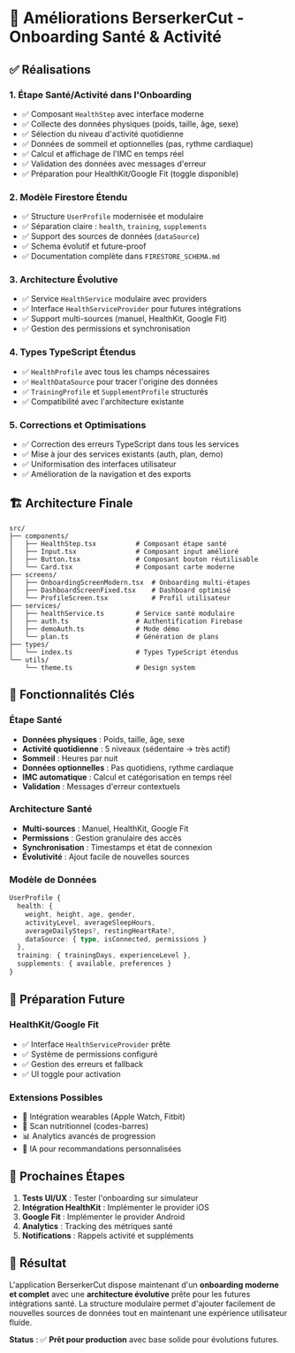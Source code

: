 # 🎯 Améliorations BerserkerCut - Onboarding Santé & Activité

## ✅ Réalisations

### 1. **Étape Santé/Activité dans l'Onboarding**
- ✅ Composant `HealthStep` avec interface moderne
- ✅ Collecte des données physiques (poids, taille, âge, sexe)
- ✅ Sélection du niveau d'activité quotidienne
- ✅ Données de sommeil et optionnelles (pas, rythme cardiaque)
- ✅ Calcul et affichage de l'IMC en temps réel
- ✅ Validation des données avec messages d'erreur
- ✅ Préparation pour HealthKit/Google Fit (toggle disponible)

### 2. **Modèle Firestore Étendu**
- ✅ Structure `UserProfile` modernisée et modulaire
- ✅ Séparation claire : `health`, `training`, `supplements`
- ✅ Support des sources de données (`dataSource`)
- ✅ Schema évolutif et future-proof
- ✅ Documentation complète dans `FIRESTORE_SCHEMA.md`

### 3. **Architecture Évolutive**
- ✅ Service `HealthService` modulaire avec providers
- ✅ Interface `HealthServiceProvider` pour futures intégrations
- ✅ Support multi-sources (manuel, HealthKit, Google Fit)
- ✅ Gestion des permissions et synchronisation

### 4. **Types TypeScript Étendus**
- ✅ `HealthProfile` avec tous les champs nécessaires
- ✅ `HealthDataSource` pour tracer l'origine des données
- ✅ `TrainingProfile` et `SupplementProfile` structurés
- ✅ Compatibilité avec l'architecture existante

### 5. **Corrections et Optimisations**
- ✅ Correction des erreurs TypeScript dans tous les services
- ✅ Mise à jour des services existants (auth, plan, demo)
- ✅ Uniformisation des interfaces utilisateur
- ✅ Amélioration de la navigation et des exports

## 🏗️ Architecture Finale

```
src/
├── components/
│   ├── HealthStep.tsx          # Composant étape santé
│   ├── Input.tsx               # Composant input amélioré
│   ├── Button.tsx              # Composant bouton réutilisable
│   └── Card.tsx                # Composant carte moderne
├── screens/
│   ├── OnboardingScreenModern.tsx  # Onboarding multi-étapes
│   ├── DashboardScreenFixed.tsx    # Dashboard optimisé
│   └── ProfileScreen.tsx           # Profil utilisateur
├── services/
│   ├── healthService.ts        # Service santé modulaire
│   ├── auth.ts                 # Authentification Firebase
│   ├── demoAuth.ts             # Mode démo
│   └── plan.ts                 # Génération de plans
├── types/
│   └── index.ts                # Types TypeScript étendus
└── utils/
    └── theme.ts                # Design system
```

## 🎨 Fonctionnalités Clés

### Étape Santé
- **Données physiques** : Poids, taille, âge, sexe
- **Activité quotidienne** : 5 niveaux (sédentaire → très actif)
- **Sommeil** : Heures par nuit
- **Données optionnelles** : Pas quotidiens, rythme cardiaque
- **IMC automatique** : Calcul et catégorisation en temps réel
- **Validation** : Messages d'erreur contextuels

### Architecture Santé
- **Multi-sources** : Manuel, HealthKit, Google Fit
- **Permissions** : Gestion granulaire des accès
- **Synchronisation** : Timestamps et état de connexion
- **Évolutivité** : Ajout facile de nouvelles sources

### Modèle de Données
```typescript
UserProfile {
  health: {
    weight, height, age, gender,
    activityLevel, averageSleepHours,
    averageDailySteps?, restingHeartRate?,
    dataSource: { type, isConnected, permissions }
  },
  training: { trainingDays, experienceLevel },
  supplements: { available, preferences }
}
```

## 🔮 Préparation Future

### HealthKit/Google Fit
- ✅ Interface `HealthServiceProvider` prête
- ✅ Système de permissions configuré
- ✅ Gestion des erreurs et fallback
- ✅ UI toggle pour activation

### Extensions Possibles
- 📱 Intégration wearables (Apple Watch, Fitbit)
- 🥘 Scan nutritionnel (codes-barres)
- 📊 Analytics avancés de progression
- 🤖 IA pour recommandations personnalisées

## 🚀 Prochaines Étapes

1. **Tests UI/UX** : Tester l'onboarding sur simulateur
2. **Intégration HealthKit** : Implémenter le provider iOS
3. **Google Fit** : Implémenter le provider Android
4. **Analytics** : Tracking des métriques santé
5. **Notifications** : Rappels activité et suppléments

## 🎯 Résultat

L'application BerserkerCut dispose maintenant d'un **onboarding moderne et complet** avec une **architecture évolutive** prête pour les futures intégrations santé. La structure modulaire permet d'ajouter facilement de nouvelles sources de données tout en maintenant une expérience utilisateur fluide.

**Status** : ✅ **Prêt pour production** avec base solide pour évolutions futures.
